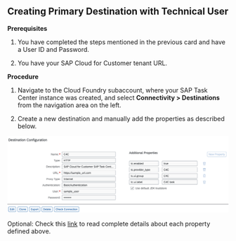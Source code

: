 ## Creating Primary Destination with Technical User

**Prerequisites**

1. You have completed the steps mentioned in the previous card and have a User ID and Password.

2. You have your SAP Cloud for Customer tenant URL.


**Procedure**

1.	Navigate to the Cloud Foundry subaccount, where your SAP Task Center instance was created, and select **Connectivity > Destinations** 
    from the navigation area on the left.
    
2.	Create a new destination and manually add the properties as described below. 

![Primary-destination](images/Primary-Dest.png)


Optional: Check this [link](https://help.sap.com/docs/TASK_CENTER/08cbda59b4954e93abb2ec85f1db399d/bb3728b6073c4425b6cadc7b9c7b6b1b.html) to read complete details about each property defined above.
